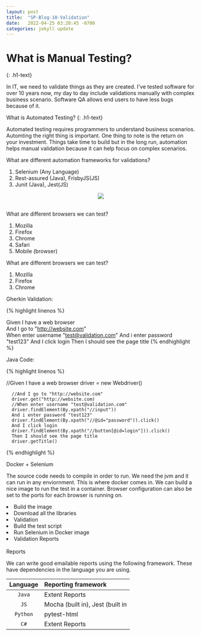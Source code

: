 ```yaml
---
layout: post
title:  "SP-Blog-10-Validation"
date:   2022-04-25 03:20:45 -0700
categories: jekyll update
---
```

<link rel="stylesheet" href="/assets/css/style5.css">

<h1>What is Manual Testing?</h1>
{: .h1-text}

In IT, we need to validate things as they are created. I've tested software for over 10 years now, my day to day include validations manually with complex business scenario. Software QA allows end users to have less bugs because of it.

What is Automated Testing?
{: .h1-text}

Automated testing requires programmers to understand business scenarios. Automting the right thing is important. One thing to note is the return on your investment. Things take time to build but in the long run, automation helps manual validation because it can help focus on complex scenarios.

What are different automation frameworks for validations?

1. Selenium (Any Language)
1. Rest-assured (Java), FrisbyJS(JS)
1. Junit (Java), Jest(JS)

<center> <img src="https://www.drupal.org/files/styles/grid-3-2x/public/images/big-logo.png?itok=0nhPkZpp"> </center>
<br>

What are different browsers we can test?

1. Mozilla 
1. Firefox
1. Chrome
1. Safari
1. Mobile (browser)

What are different browsers we can test?

1. Mozilla 
1. Firefox
1. Chrome

Gherkin Validation:


{% highlight  linenos %}

Given I have a web browser  
      And I go to "http://website.com"  
      When enter username "test@validation.com"
      And i enter password "test123"
      And I click login
      Then I should see the page title
{% endhighlight %}


Java Code:

{% highlight  linenos %}

//Given I have a web browser
driver = new Webdriver()

      //And I go to "http://website.com"  
      driver.get("http://website.com)
      //When enter username "test@validation.com"
      driver.findElement(By.xpath("//input"))
      And i enter password "test123"
      driver.findElement(By.xpath("//@id="password")).click()
      And I click login
      driver.findElement(By.xpath("//button[@id=login"])).click()
      Then I should see the page title
      driver.getTitle()

{% endhighlight %}

Docker + Selenium

The source code needs to compile in order to run. We need the jvm and it can run in any enviornment. This is where docker comes in. We can build a nice image to run the test in a container. Browser configuration can also be set to the ports for each browser is running on.

<li> Build the image </li>
<li> Download all the libraries </li>
<li> Validation </li>
<li> Build the test script </li>
<li> Run Selenium in Docker image </li>
<li> Validation Reports </li>

<br>
Reports

We can write good emailable reports using the following framework. These have dependencies in the language you are using.

Language | Reporting framework     |
:----------------:| :----------------------------------|
`Java`           |     Extent Reports      |
`JS`           | Mocha (built in), Jest (built in|
`Python`         | pytest-html     |
`C#`         | Extent Reports       |